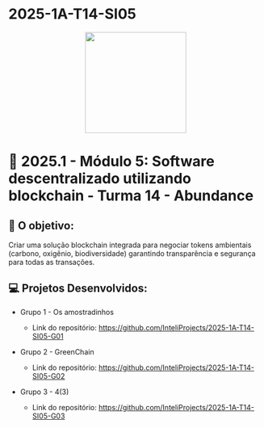 # 2025-1A-T14-SI05

<div align="center">
    <img src="https://drive.google.com/file/d/1m5NZe1k6_lo-b1gRzHF0e7Un8EipXk2a/view?usp=drive_link"  width="200">
</div>


# 🙋 2025.1  - Módulo 5: Software descentralizado utilizando blockchain - Turma 14 - Abundance


## 🎯 O objetivo:
Criar uma solução blockchain integrada para negociar tokens ambientais (carbono, oxigênio, biodiversidade) garantindo transparência e segurança para todas as transações.

## 💻 Projetos Desenvolvidos: 

- Grupo 1 - Os amostradinhos
  - Link do repositório: https://github.com/InteliProjects/2025-1A-T14-SI05-G01

- Grupo 2 - GreenChain
  - Link do repositório: https://github.com/InteliProjects/2025-1A-T14-SI05-G02

- Grupo 3 - 4(3)
  - Link do repositório: https://github.com/InteliProjects/2025-1A-T14-SI05-G03
